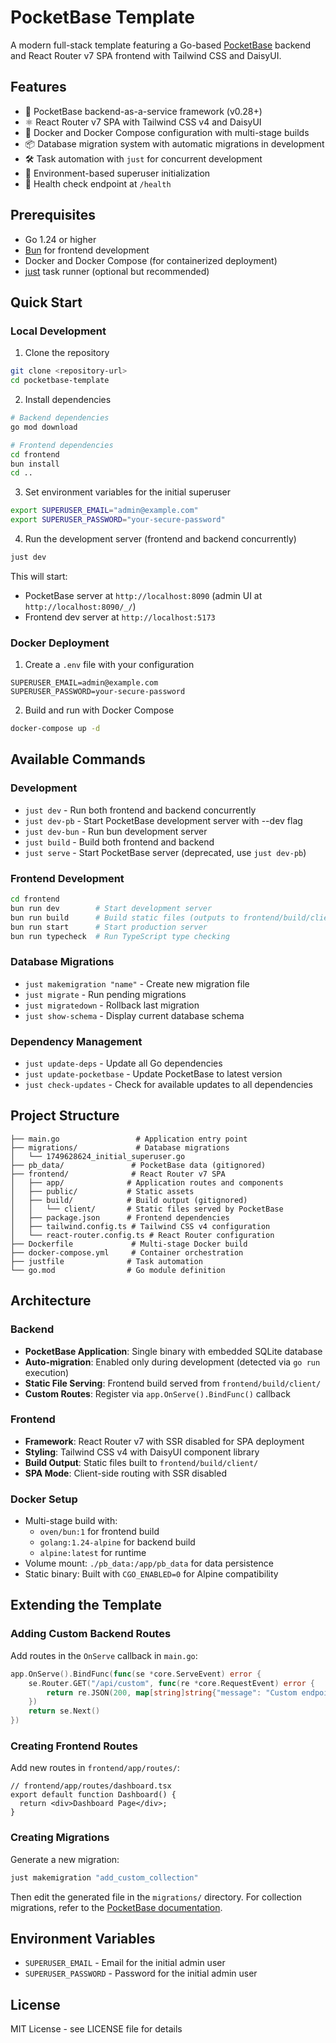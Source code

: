 # PocketBase Template

A modern full-stack template featuring a Go-based [PocketBase](https://pocketbase.io/) backend and React Router v7 SPA frontend with Tailwind CSS and DaisyUI.

## Features

- 🚀 PocketBase backend-as-a-service framework (v0.28+)
- ⚛️ React Router v7 SPA with Tailwind CSS v4 and DaisyUI
- 🐳 Docker and Docker Compose configuration with multi-stage builds
- 📦 Database migration system with automatic migrations in development
- 🛠️ Task automation with `just` for concurrent development
- 🔐 Environment-based superuser initialization
- 🏥 Health check endpoint at `/health`

## Prerequisites

- Go 1.24 or higher
- [Bun](https://bun.sh/) for frontend development
- Docker and Docker Compose (for containerized deployment)
- [just](https://github.com/casey/just) task runner (optional but recommended)

## Quick Start

### Local Development

1. Clone the repository
```bash
git clone <repository-url>
cd pocketbase-template
```

2. Install dependencies
```bash
# Backend dependencies
go mod download

# Frontend dependencies
cd frontend
bun install
cd ..
```

3. Set environment variables for the initial superuser
```bash
export SUPERUSER_EMAIL="admin@example.com"
export SUPERUSER_PASSWORD="your-secure-password"
```

4. Run the development server (frontend and backend concurrently)
```bash
just dev
```

This will start:
- PocketBase server at `http://localhost:8090` (admin UI at `http://localhost:8090/_/`)
- Frontend dev server at `http://localhost:5173`

### Docker Deployment

1. Create a `.env` file with your configuration
```env
SUPERUSER_EMAIL=admin@example.com
SUPERUSER_PASSWORD=your-secure-password
```

2. Build and run with Docker Compose
```bash
docker-compose up -d
```

## Available Commands

### Development
- `just dev` - Run both frontend and backend concurrently
- `just dev-pb` - Start PocketBase development server with --dev flag
- `just dev-bun` - Run bun development server
- `just build` - Build both frontend and backend
- `just serve` - Start PocketBase server (deprecated, use `just dev-pb`)

### Frontend Development
```bash
cd frontend
bun run dev        # Start development server
bun run build      # Build static files (outputs to frontend/build/client)
bun run start      # Start production server
bun run typecheck  # Run TypeScript type checking
```


### Database Migrations
- `just makemigration "name"` - Create new migration file
- `just migrate` - Run pending migrations
- `just migratedown` - Rollback last migration
- `just show-schema` - Display current database schema

### Dependency Management
- `just update-deps` - Update all Go dependencies
- `just update-pocketbase` - Update PocketBase to latest version
- `just check-updates` - Check for available updates to all dependencies

## Project Structure

```
├── main.go                 # Application entry point
├── migrations/             # Database migrations
│   └── 1749628624_initial_superuser.go
├── pb_data/               # PocketBase data (gitignored)
├── frontend/              # React Router v7 SPA
│   ├── app/              # Application routes and components
│   ├── public/           # Static assets
│   ├── build/            # Build output (gitignored)
│   │   └── client/       # Static files served by PocketBase
│   ├── package.json      # Frontend dependencies
│   ├── tailwind.config.ts # Tailwind CSS v4 configuration
│   └── react-router.config.ts # React Router configuration
├── Dockerfile             # Multi-stage Docker build
├── docker-compose.yml     # Container orchestration
├── justfile              # Task automation
└── go.mod                # Go module definition
```

## Architecture

### Backend
- **PocketBase Application**: Single binary with embedded SQLite database
- **Auto-migration**: Enabled only during development (detected via `go run` execution)
- **Static File Serving**: Frontend build served from `frontend/build/client/`
- **Custom Routes**: Register via `app.OnServe().BindFunc()` callback

### Frontend
- **Framework**: React Router v7 with SSR disabled for SPA deployment
- **Styling**: Tailwind CSS v4 with DaisyUI component library
- **Build Output**: Static files built to `frontend/build/client/`
- **SPA Mode**: Client-side routing with SSR disabled

### Docker Setup
- Multi-stage build with:
  - `oven/bun:1` for frontend build
  - `golang:1.24-alpine` for backend build
  - `alpine:latest` for runtime
- Volume mount: `./pb_data:/app/pb_data` for data persistence
- Static binary: Built with `CGO_ENABLED=0` for Alpine compatibility

## Extending the Template

### Adding Custom Backend Routes

Add routes in the `OnServe` callback in `main.go`:

```go
app.OnServe().BindFunc(func(se *core.ServeEvent) error {
    se.Router.GET("/api/custom", func(re *core.RequestEvent) error {
        return re.JSON(200, map[string]string{"message": "Custom endpoint"})
    })
    return se.Next()
})
```

### Creating Frontend Routes

Add new routes in `frontend/app/routes/`:
```tsx
// frontend/app/routes/dashboard.tsx
export default function Dashboard() {
  return <div>Dashboard Page</div>;
}
```

### Creating Migrations

Generate a new migration:
```bash
just makemigration "add_custom_collection"
```

Then edit the generated file in the `migrations/` directory. For collection migrations, refer to the [PocketBase documentation](https://pocketbase.io/docs/go-collections/).

## Environment Variables

- `SUPERUSER_EMAIL` - Email for the initial admin user
- `SUPERUSER_PASSWORD` - Password for the initial admin user

## License

MIT License - see LICENSE file for details
